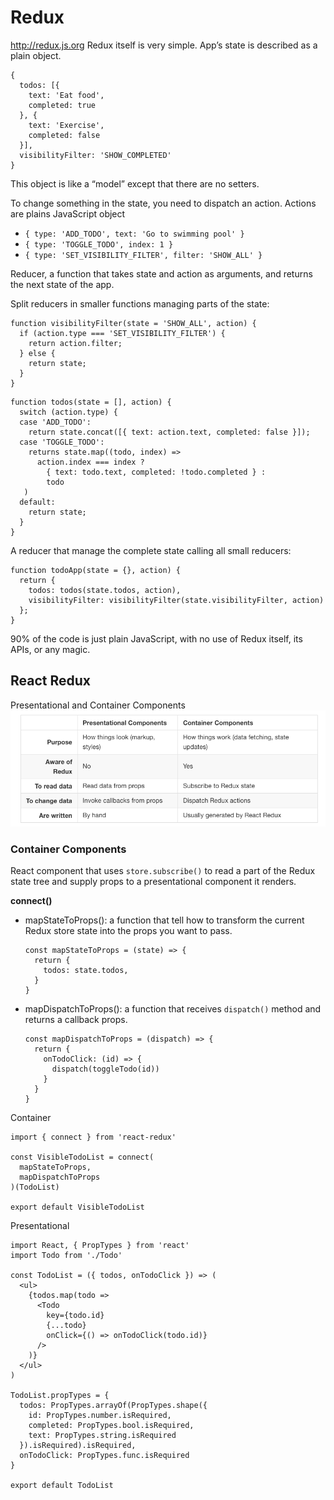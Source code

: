 # Redux
http://redux.js.org
Redux itself is very simple.
App’s state is described as a plain object.
```
{
  todos: [{
    text: 'Eat food',
    completed: true
  }, {
    text: 'Exercise',
    completed: false
  }],
  visibilityFilter: 'SHOW_COMPLETED'
}
```
This object is like a “model” except that there are no setters.

To change something in the state, you need to dispatch an action.
Actions are plains JavaScript object
- `{ type: 'ADD_TODO', text: 'Go to swimming pool' }`
- `{ type: 'TOGGLE_TODO', index: 1 }`
- `{ type: 'SET_VISIBILITY_FILTER', filter: 'SHOW_ALL' }`

Reducer, a function that takes state and action as arguments, and returns the next state of the app.

Split reducers in smaller functions managing parts of the state:
```
function visibilityFilter(state = 'SHOW_ALL', action) {
  if (action.type === 'SET_VISIBILITY_FILTER') {
    return action.filter;
  } else {
    return state;
  }
}
```
```
function todos(state = [], action) {
  switch (action.type) {
  case 'ADD_TODO':
    return state.concat([{ text: action.text, completed: false }]);
  case 'TOGGLE_TODO':
    returns state.map((todo, index) =>
      action.index === index ?
        { text: todo.text, completed: !todo.completed } :
        todo
   )
  default:
    return state;
  }
}
```
A reducer that manage the complete state calling all small reducers:
```
function todoApp(state = {}, action) {
  return {
    todos: todos(state.todos, action),
    visibilityFilter: visibilityFilter(state.visibilityFilter, action)
  };
}
```
90% of the code is just plain JavaScript, with no use of Redux itself, its APIs, or any magic.

## React Redux
Presentational and Container Components
![Presentational and Container Components](./img/presentational-and-container-components.png)

### Container Components
React component that uses `store.subscribe()` to read a part of the Redux state tree and supply props to a presentational component it renders.

**connect()**

- mapStateToProps(): a function that tell how to transform the current Redux store state into the props you want to pass.
  ```
  const mapStateToProps = (state) => {
    return {
      todos: state.todos,
    }
  }
  ```
- mapDispatchToProps(): a function that receives `dispatch()` method and returns a callback props.
  ```
  const mapDispatchToProps = (dispatch) => {
    return {
      onTodoClick: (id) => {
        dispatch(toggleTodo(id))
      }
    }
  }
  ```

Container
```
import { connect } from 'react-redux'

const VisibleTodoList = connect(
  mapStateToProps,
  mapDispatchToProps
)(TodoList)

export default VisibleTodoList
```
Presentational
```
import React, { PropTypes } from 'react'
import Todo from './Todo'

const TodoList = ({ todos, onTodoClick }) => (
  <ul>
    {todos.map(todo =>
      <Todo
        key={todo.id}
        {...todo}
        onClick={() => onTodoClick(todo.id)}
      />
    )}
  </ul>
)

TodoList.propTypes = {
  todos: PropTypes.arrayOf(PropTypes.shape({
    id: PropTypes.number.isRequired,
    completed: PropTypes.bool.isRequired,
    text: PropTypes.string.isRequired
  }).isRequired).isRequired,
  onTodoClick: PropTypes.func.isRequired
}

export default TodoList
```
